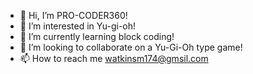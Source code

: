 - 👋 Hi, I’m PRO-CODER360!
- 👀 I’m interested in Yu-gi-oh!
- 🌱 I’m currently learning block coding!
- 💞️ I’m looking to collaborate on a Yu-Gi-Oh type game!
- 📫 How to reach me watkinsm174@gmsil.com

<!---
PRO-CODER360/PRO-CODER360 is a ✨ special ✨ repository because its `README.md` (this file) appears on your GitHub profile.
You can click the Preview link to take a look at your changes.
--->

